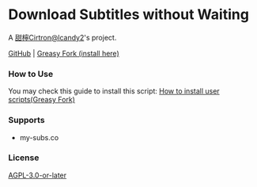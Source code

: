 # Download Subtitles without Waiting

A [甜檸Cirtron@lcandy2](https://github.com/lcandy2)'s project.

[GitHub](https://github.com/lcandy2/user.js/tree/main/websites/my-subs.co/download-subtitles-without-waiting) | [Greasy Fork (install here)](https://greasyfork.org/scripts/495403)

### How to Use

You may check this guide to install this script: [How to install user scripts(Greasy Fork)](https://greasyfork.org/help/installing-user-scripts)

### Supports

- my-subs.co

### License

[AGPL-3.0-or-later](https://spdx.org/licenses/AGPL-3.0-or-later.html)
